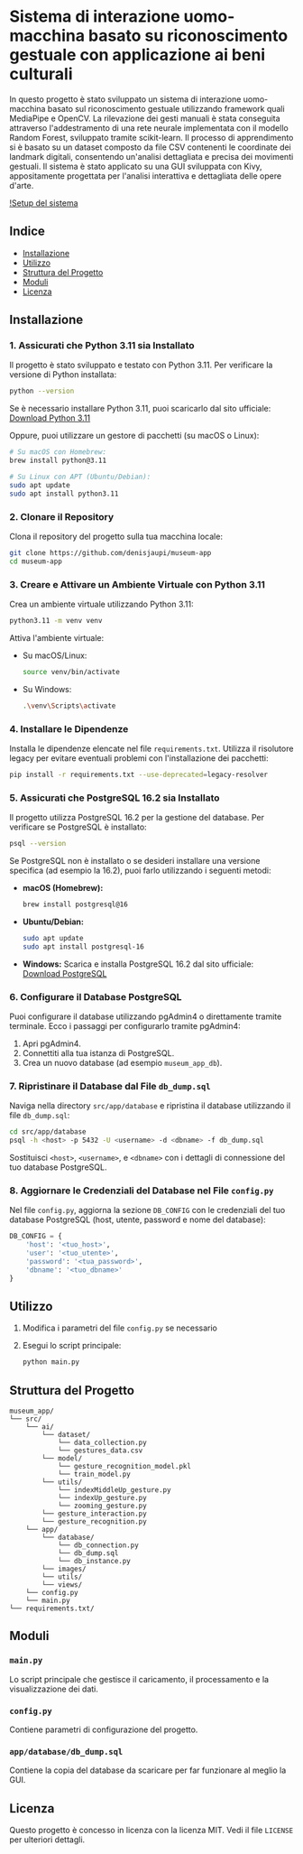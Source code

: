 # Sistema di interazione uomo-macchina basato su riconoscimento gestuale con applicazione ai beni culturali

In questo progetto è stato sviluppato un sistema di interazione uomo-macchina basato sul riconoscimento gestuale utilizzando framework quali MediaPipe e OpenCV. 
La rilevazione dei gesti manuali è stata conseguita attraverso l'addestramento di una rete neurale implementata con il modello Random Forest, sviluppato tramite scikit-learn. 
Il processo di apprendimento si è basato su un dataset composto da file CSV contenenti le coordinate dei landmark digitali, consentendo un'analisi dettagliata e precisa dei movimenti gestuali.
Il sistema è stato applicato su una GUI sviluppata con Kivy, appositamente progettata per l'analisi interattiva e dettagliata delle opere d'arte.

[!Setup del sistema](src/app/utils/Setup.png)

## Indice
- [Installazione](#installazione)
- [Utilizzo](#utilizzo)
- [Struttura del Progetto](#struttura-del-progetto)
- [Moduli](#moduli)
- [Licenza](#licenza)

## Installazione

### 1. Assicurati che Python 3.11 sia Installato

Il progetto è stato sviluppato e testato con Python 3.11. Per verificare la versione di Python installata:

```sh
python --version
```

Se è necessario installare Python 3.11, puoi scaricarlo dal sito ufficiale:  
[Download Python 3.11](https://www.python.org/downloads/)

Oppure, puoi utilizzare un gestore di pacchetti (su macOS o Linux):

```sh
# Su macOS con Homebrew:
brew install python@3.11

# Su Linux con APT (Ubuntu/Debian):
sudo apt update
sudo apt install python3.11
```

### 2. Clonare il Repository

Clona il repository del progetto sulla tua macchina locale:

```sh
git clone https://github.com/denisjaupi/museum-app
cd museum-app
```

### 3. Creare e Attivare un Ambiente Virtuale con Python 3.11

Crea un ambiente virtuale utilizzando Python 3.11:

```sh
python3.11 -m venv venv
```

Attiva l'ambiente virtuale:

- Su macOS/Linux:
    ```sh
    source venv/bin/activate
    ```

- Su Windows:
    ```sh
    .\venv\Scripts\activate
    ```

### 4. Installare le Dipendenze

Installa le dipendenze elencate nel file `requirements.txt`. Utilizza il risolutore legacy per evitare eventuali problemi con l'installazione dei pacchetti:

```sh
pip install -r requirements.txt --use-deprecated=legacy-resolver
```

### 5. Assicurati che PostgreSQL 16.2 sia Installato

Il progetto utilizza PostgreSQL 16.2 per la gestione del database. Per verificare se PostgreSQL è installato:

```sh
psql --version
```

Se PostgreSQL non è installato o se desideri installare una versione specifica (ad esempio la 16.2), puoi farlo utilizzando i seguenti metodi:

- **macOS (Homebrew):**
    ```sh
    brew install postgresql@16
    ```

- **Ubuntu/Debian:**
    ```sh
    sudo apt update
    sudo apt install postgresql-16
    ```

- **Windows:**
    Scarica e installa PostgreSQL 16.2 dal sito ufficiale:  
    [Download PostgreSQL](https://www.postgresql.org/download/)

### 6. Configurare il Database PostgreSQL

Puoi configurare il database utilizzando pgAdmin4 o direttamente tramite terminale. Ecco i passaggi per configurarlo tramite pgAdmin4:

1. Apri pgAdmin4.
2. Connettiti alla tua istanza di PostgreSQL.
3. Crea un nuovo database (ad esempio `museum_app_db`).

### 7. Ripristinare il Database dal File `db_dump.sql`

Naviga nella directory `src/app/database` e ripristina il database utilizzando il file `db_dump.sql`:

```sh
cd src/app/database
psql -h <host> -p 5432 -U <username> -d <dbname> -f db_dump.sql
```

Sostituisci `<host>`, `<username>`, e `<dbname>` con i dettagli di connessione del tuo database PostgreSQL.

### 8. Aggiornare le Credenziali del Database nel File `config.py`

Nel file `config.py`, aggiorna la sezione `DB_CONFIG` con le credenziali del tuo database PostgreSQL (host, utente, password e nome del database):

```python
DB_CONFIG = {
    'host': '<tuo_host>',
    'user': '<tuo_utente>',
    'password': '<tua_password>',
    'dbname': '<tuo_dbname>'
}
```

## Utilizzo

1. Modifica i parametri del file `config.py` se necessario
   
2. Esegui lo script principale:
    ```sh
    python main.py
    ```

## Struttura del Progetto

```plaintext
museum_app/
└── src/
    └── ai/
        └── dataset/
            └── data_collection.py
            └── gestures_data.csv
        └── model/
            └── gesture_recognition_model.pkl
            └── train_model.py
        └── utils/
            └── indexMiddleUp_gesture.py
            └── indexUp_gesture.py
            └── zooming_gesture.py
        └── gesture_interaction.py
        └── gesture_recognition.py
    └── app/
        └── database/
            └── db_connection.py
            └── db_dump.sql
            └── db_instance.py
        └── images/
        └── utils/
        └── views/
    └── config.py
    └── main.py
└── requirements.txt/

```

## Moduli

### `main.py`
Lo script principale che gestisce il caricamento, il processamento e la visualizzazione dei dati.

### `config.py`
Contiene parametri di configurazione del progetto.

### `app/database/db_dump.sql`
Contiene la copia del database da scaricare per far funzionare al meglio la GUI.


## Licenza

Questo progetto è concesso in licenza con la licenza MIT. Vedi il file `LICENSE` per ulteriori dettagli.

